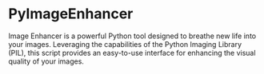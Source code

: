 # PyImageEnhancer
Image Enhancer is a powerful Python tool designed to breathe new life into your images. Leveraging the capabilities of the Python Imaging Library (PIL), this script provides an easy-to-use interface for enhancing the visual quality of your images.
